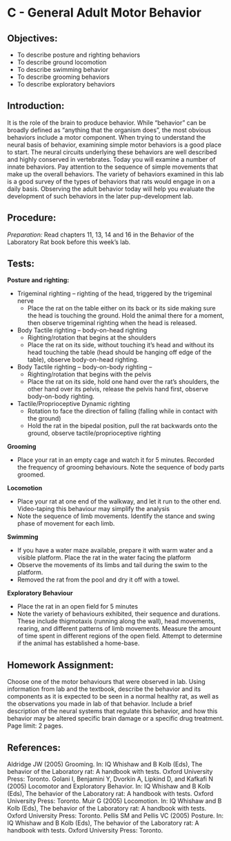 # C - General Adult Motor Behavior

## Objectives:

* To describe posture and righting behaviors
* To describe ground locomotion
* To describe swimming behavior
* To describe grooming behaviors
* To describe exploratory behaviors

## Introduction:

It is the role of the brain to produce behavior. While “behavior” can be broadly defined as “anything that the organism does”, the most obvious behaviors include a motor component. When trying to understand the neural basis of behavior, examining simple motor behaviors is a good place to start. The neural circuits underlying these behaviors are well described and highly conserved in vertebrates. Today you will examine a number of innate behaviors. Pay attention to the sequence of simple movements that make up the overall behaviors. The variety of behaviors examined in this lab is a good survey of the types of behaviors that rats would engage in on a daily basis. Observing the adult behavior today will help you evaluate the development of such behaviors in the later pup-development lab.

## Procedure:

_Preparation:_ Read chapters 11, 13, 14 and 16 in the Behavior of the Laboratory Rat book before this week’s lab.

## Tests:

**Posture and righting:**

* Trigeminal righting – righting of the head, triggered by the trigeminal nerve
  * Place the rat on the table either on its back or its side making sure the head is touching the ground. Hold the animal there for a moment, then observe trigeminal righting when the head is released.
* Body Tactile righting – body-on-head righting
  * Righting/rotation that begins at the shoulders
  * Place the rat on its side, without touching it’s head and without its head touching the table \(head should be hanging off edge of the table\), observe body-on-head righting.
* Body Tactile righting – body-on-body righting –
  * Righting/rotation that begins with the pelvis
  * Place the rat on its side, hold one hand over the rat’s shoulders, the other hand over its pelvis, release the pelvis hand first, observe body-on-body righting.
* Tactile/Proprioceptive Dynamic righting
  * Rotation to face the direction of falling \(falling while in contact with the ground\)
  * Hold the rat in the bipedal position, pull the rat backwards onto the ground, observe tactile/proprioceptive righting

**Grooming**

* Place your rat in an empty cage and watch it for 5 minutes.  Recorded the frequency of grooming behaviours.  Note the sequence of body parts groomed.

**Locomotion**

* Place your rat at one end of the walkway, and let it run to the other end. Video-taping this behaviour may simplify the analysis
* Note the sequence of limb movements.  Identify the stance and swing phase of movement for each limb.

**Swimming**

* If you have a water maze available, prepare it with warm water and a visible platform.  Place the rat in the water facing the platform
* Observe the movements of its limbs and tail during the swim to the platform.
* Removed the rat from the pool and dry it off with a towel.

**Exploratory Behaviour**

* Place the rat in an open field for 5 minutes
* Note the variety of behaviours exhibited, their sequence and durations.  These include thigmotaxis \(running along the wall\), head movements, rearing, and different patterns of limb movements.  Measure the amount of time spent in different regions of the open field.  Attempt to determine if the animal has established a home-base.

## Homework Assignment:

Choose one of the motor behaviours that were observed in lab. Using information from lab and the textbook, describe the behavior and its components as it is expected to be seen in a normal healthy rat, as well as the observations you made in lab of that behavior. Include a brief description of the neural systems that regulate this behavior, and how this behavior may be altered specific brain damage or a specific drug treatment. Page limit: 2 pages.

## References:

Aldridge JW \(2005\) Grooming. In: IQ Whishaw and B Kolb \(Eds\), The behavior of the Laboratory rat: A handbook with tests. Oxford University Press: Toronto. Golani I, Benjamini Y, Dvorkin A, Lipkind D, and Kafkafi N \(2005\) Locomotor and Exploratory Behavior. In: IQ Whishaw and B Kolb \(Eds\), The behavior of the Laboratory rat: A handbook with tests. Oxford University Press: Toronto. Muir G \(2005\) Locomotion. In: IQ Whishaw and B Kolb \(Eds\), The behavior of the Laboratory rat: A handbook with tests. Oxford University Press: Toronto. Pellis SM and Pellis VC \(2005\) Posture. In: IQ Whishaw and B Kolb \(Eds\), The behavior of the Laboratory rat: A handbook with tests. Oxford University Press: Toronto.

